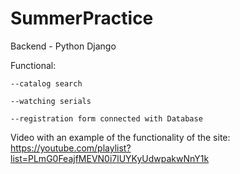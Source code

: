 # SummerPractice

Backend - Python Django

Functional:

    --catalog search

    --watching serials

    --registration form connected with Database
   
Video with an example of the functionality of the site: https://youtube.com/playlist?list=PLmG0FeajfMEVN0i7lUYKyUdwpakwNnY1k
